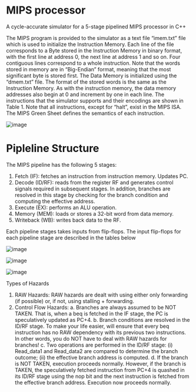 # MIPS processor
 A cycle-accurate simulator for a 5-stage pipelined MIPS processor in C++

The MIPS program is provided to the simulator as a text file “imem.txt” file which is used to initialize the Instruction Memory. Each line of the file corresponds to a Byte stored in the Instruction Memory in binary format, with the first line at address 0, the next line at address 1 and so on. Four contiguous lines correspond to a whole instruction. Note that the words stored in memory are in “Big-Endian” format, meaning that the most significant byte is stored first.
The Data Memory is initialized using the “dmem.txt” file. The format of the stored words is the same as the Instruction Memory. As with the instruction memory, the data memory addresses also begin at 0 and increment by one in each line.
The instructions that the simulator supports and their encodings are shown in Table 1. Note that all instructions, except for “halt”, exist in the MIPS ISA. The MIPS Green Sheet defines the semantics of each instruction. 


![image](https://user-images.githubusercontent.com/63943580/99158562-1bece700-26a2-11eb-8e02-caed9956642b.png)


# Pipleline Structure

The MIPS pipeline has the following 5 stages:
1. Fetch (IF): fetches an instruction from instruction memory. Updates PC.
2. Decode (ID/RF): reads from the register RF and generates control signals required in
subsequent stages. In addition, branches are resolved in this stage by checking for the
branch condition and computing the effective address.
3. Execute (EX): performs an ALU operation.
4. Memory (MEM): loads or stores a 32-bit word from data memory.
5. Writeback (WB): writes back data to the RF.

Each pipeline stages takes inputs from flip-flops. The input flip-flops for each pipeline stage are
described in the tables below

![image](https://user-images.githubusercontent.com/63943580/99158592-62424600-26a2-11eb-81fa-1749032e5b95.png)

![image](https://user-images.githubusercontent.com/63943580/99158603-830a9b80-26a2-11eb-8e70-735b30d370bd.png)

![image](https://user-images.githubusercontent.com/63943580/99158609-8ef65d80-26a2-11eb-882f-788e2e5517b3.png)


Types of Hazards
1. RAW Hazards: RAW hazards are dealt with using either only forwarding (if possible) or,
if not, using stalling + forwarding. 
2. Control Flow Hazards:
a. Branches are always assumed to be NOT TAKEN. That is, when a beq is fetched
in the IF stage, the PC is speculatively updated as PC+4.
b. Branch conditions are resolved in the ID/RF stage. To make your life easier,
will ensure that every beq instruction has no RAW dependency with its
previous two instructions. In other words, you do NOT have to deal with
RAW hazards for branches!
c. Two operations are performed in the ID/RF stage: (i) Read_data1 and
Read_data2 are compared to determine the branch outcome; (ii) the effective
branch address is computed.
d. If the branch is NOT TAKEN, execution proceeds normally. However, if the
branch is TAKEN, the speculatively fetched instruction from PC+4 is quashed in
its ID/RF stage using the nop bit and the next instruction is fetched from the
effective branch address. Execution now proceeds normally.
